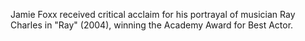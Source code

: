 Jamie Foxx received critical acclaim for his portrayal of musician Ray Charles in "Ray" (2004), winning the Academy Award for Best Actor.
